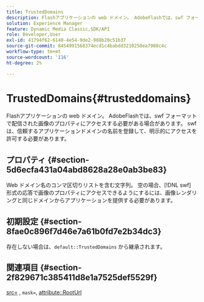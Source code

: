 ```yaml
---
title: TrustedDomains
description: Flashアプリケーションの web ドメイン。 AdobeFlashでは、swf フォーマットで配信された画像のプロパティにアクセスする必要がある場合があります。 swf は、信頼するアプリケーションドメインの名前を登録して、明示的にアクセスを許可する必要があります。
solution: Experience Manager
feature: Dynamic Media Classic,SDK/API
role: Developer,User
exl-id: 41794f62-6140-4e54-9de2-908b20c51b37
source-git-commit: 8454991568374ecd1c4babdd3210250ea7988c4c
workflow-type: tm+mt
source-wordcount: '116'
ht-degree: 2%

---
```


# TrustedDomains{#trusteddomains}

Flashアプリケーションの web ドメイン。 AdobeFlashでは、swf フォーマットで配信された画像のプロパティにアクセスする必要がある場合があります。 swf は、信頼するアプリケーションドメインの名前を登録して、明示的にアクセスを許可する必要があります。

## プロパティ {#section-5d6ecfa431a04abd8628a28e0ab3be83}

Web ドメイン名のコンマ区切りリストを含む文字列。 空の場合、[!DNL swf] 形式の応答で画像のプロパティにアクセスできるようにするには、画像レンダリングと同じドメインからアプリケーションを提供する必要があります。

## 初期設定 {#section-8fae0c896f7d46e7a61b0fd7e2b34dc3}

存在しない場合は、`default::TrustedDomains` から継承されます。

## 関連項目 {#section-2f829671c385411d8e1a7525def5529f}

[src=](../../../../../ir-api/http-protocol/image-rendering-api-ref/c-ir-http-protocol-ref/c-ir-http-protocol-command-reference/r-ir-src.md#reference-62c98abad22149d68d405ed6aaff8272) , `mask=`, [attribute::RootUrl](../../../../../ir-api/material-cat/image-rendering-api-ref/c-ir-material-catalog/c-ir-attributes-reference/r-ir-rooturl.md#reference-b8d706a573814802bd6794223cc78402)
